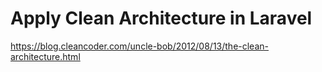# Apply Clean Architecture in Laravel



https://blog.cleancoder.com/uncle-bob/2012/08/13/the-clean-architecture.html
